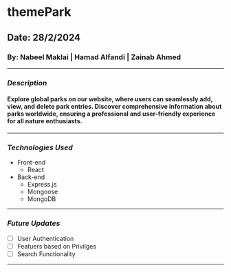 # themePark
## Date: 28/2/2024
### By: Nabeel Maklai | Hamad Alfandi | Zainab Ahmed
***

### ***Description***
#### Explore global parks on our website, where users can seamlessly add, view, and delete park entries. Discover comprehensive information about parks worldwide, ensuring a professional and user-friendly experience for all nature enthusiasts.

***

### ***Technologies Used***
* Front-end 
    * React
* Back-end
    * Express.js
    * Mongoose
    * MongoDB

***
### ***Future Updates***
- [ ] User Authentication 
- [ ] Featuers based on Privilges
- [ ] Search Functionality

***
